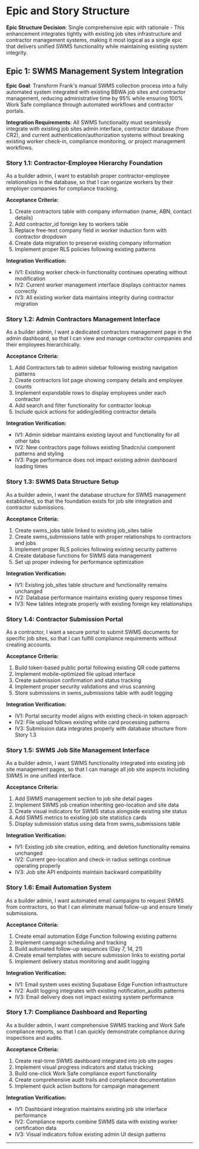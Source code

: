 # Epic and Story Structure

**Epic Structure Decision**: Single comprehensive epic with rationale - This enhancement integrates tightly with existing job sites infrastructure and contractor management systems, making it most logical as a single epic that delivers unified SWMS functionality while maintaining existing system integrity.

## Epic 1: SWMS Management System Integration

**Epic Goal**: Transform Frank's manual SWMS collection process into a fully automated system integrated with existing BBWA job sites and contractor management, reducing administrative time by 95% while ensuring 100% Work Safe compliance through automated workflows and contractor portals.

**Integration Requirements**: All SWMS functionality must seamlessly integrate with existing job sites admin interface, contractor database (from CR2), and current authentication/authorization systems without breaking existing worker check-in, compliance monitoring, or project management workflows.

### Story 1.1: Contractor-Employee Hierarchy Foundation

As a builder admin,
I want to establish proper contractor-employee relationships in the database,
so that I can organize workers by their employer companies for compliance tracking.

**Acceptance Criteria:**
1. Create contractors table with company information (name, ABN, contact details)
2. Add contractor_id foreign key to workers table
3. Replace free-text company field in worker induction form with contractor dropdown
4. Create data migration to preserve existing company information
5. Implement proper RLS policies following existing patterns

**Integration Verification:**
- IV1: Existing worker check-in functionality continues operating without modification
- IV2: Current worker management interface displays contractor names correctly
- IV3: All existing worker data maintains integrity during contractor migration

### Story 1.2: Admin Contractors Management Interface

As a builder admin,
I want a dedicated contractors management page in the admin dashboard,
so that I can view and manage contractor companies and their employees hierarchically.

**Acceptance Criteria:**
1. Add Contractors tab to admin sidebar following existing navigation patterns
2. Create contractors list page showing company details and employee counts
3. Implement expandable rows to display employees under each contractor
4. Add search and filter functionality for contractor lookup
5. Include quick actions for adding/editing contractor details

**Integration Verification:**
- IV1: Admin sidebar maintains existing layout and functionality for all other tabs
- IV2: New contractors page follows existing Shadcn/ui component patterns and styling
- IV3: Page performance does not impact existing admin dashboard loading times

### Story 1.3: SWMS Data Structure Setup

As a builder admin,
I want the database structure for SWMS management established,
so that the foundation exists for job site integration and contractor submissions.

**Acceptance Criteria:**
1. Create swms_jobs table linked to existing job_sites table
2. Create swms_submissions table with proper relationships to contractors and jobs
3. Implement proper RLS policies following existing security patterns
4. Create database functions for SWMS data management
5. Set up proper indexing for performance optimization

**Integration Verification:**
- IV1: Existing job_sites table structure and functionality remains unchanged
- IV2: Database performance maintains existing query response times
- IV3: New tables integrate properly with existing foreign key relationships

### Story 1.4: Contractor Submission Portal

As a contractor,
I want a secure portal to submit SWMS documents for specific job sites,
so that I can fulfill compliance requirements without creating accounts.

**Acceptance Criteria:**
1. Build token-based public portal following existing QR code patterns
2. Implement mobile-optimized file upload interface
3. Create submission confirmation and status tracking
4. Implement proper security validations and virus scanning
5. Store submissions in swms_submissions table with audit logging

**Integration Verification:**
- IV1: Portal security model aligns with existing check-in token approach
- IV2: File upload follows existing white card processing patterns
- IV3: Submission data integrates properly with database structure from Story 1.3

### Story 1.5: SWMS Job Site Management Interface

As a builder admin,
I want SWMS functionality integrated into existing job site management pages,
so that I can manage all job site aspects including SWMS in one unified interface.

**Acceptance Criteria:**
1. Add SWMS management section to job site detail pages
2. Implement SWMS job creation inheriting geo-location and site data
3. Create visual indicators for SWMS status alongside existing site status
4. Add SWMS metrics to existing job site statistics cards
5. Display submission status using data from swms_submissions table

**Integration Verification:**
- IV1: Existing job site creation, editing, and deletion functionality remains unchanged
- IV2: Current geo-location and check-in radius settings continue operating properly
- IV3: Job site API endpoints maintain backward compatibility

### Story 1.6: Email Automation System

As a builder admin,
I want automated email campaigns to request SWMS from contractors,
so that I can eliminate manual follow-up and ensure timely submissions.

**Acceptance Criteria:**
1. Create email automation Edge Function following existing patterns
2. Implement campaign scheduling and tracking
3. Build automated follow-up sequences (Day 7, 14, 21)
4. Create email templates with secure submission links to existing portal
5. Implement delivery status monitoring and audit logging

**Integration Verification:**
- IV1: Email system uses existing Supabase Edge Function infrastructure
- IV2: Audit logging integrates with existing notification_audits patterns
- IV3: Email delivery does not impact existing system performance

### Story 1.7: Compliance Dashboard and Reporting

As a builder admin,
I want comprehensive SWMS tracking and Work Safe compliance reports,
so that I can quickly demonstrate compliance during inspections and audits.

**Acceptance Criteria:**
1. Create real-time SWMS dashboard integrated into job site pages
2. Implement visual progress indicators and status tracking
3. Build one-click Work Safe compliance export functionality
4. Create comprehensive audit trails and compliance documentation
5. Implement quick action buttons for campaign management

**Integration Verification:**
- IV1: Dashboard integration maintains existing job site interface performance
- IV2: Compliance reports combine SWMS data with existing worker certification data
- IV3: Visual indicators follow existing admin UI design patterns

---
